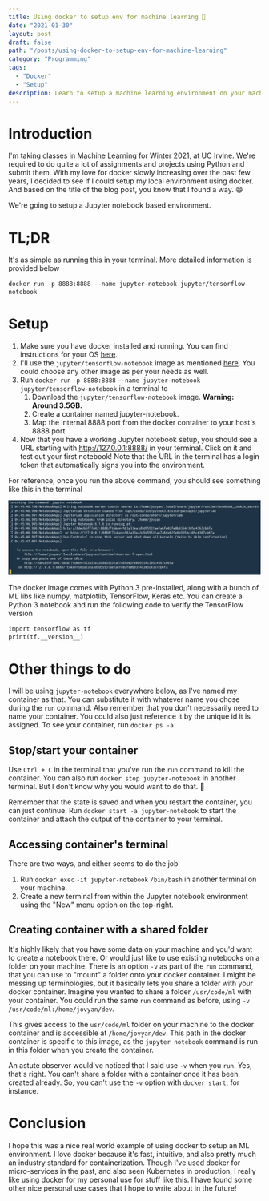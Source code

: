 ```yaml
---
title: Using docker to setup env for machine learning 🐳
date: "2021-01-30"
layout: post
draft: false
path: "/posts/using-docker-to-setup-env-for-machine-learning"
category: "Programming"
tags:
  - "Docker"
  - "Setup"
description: Learn to setup a machine learning environment on your machine, using docker
---
```


# Introduction

I'm taking classes in Machine Learning for Winter 2021, at UC Irvine. We're required to do quite a lot of assignments and projects using Python and submit them. With my love for docker slowly increasing over the past few years, I decided to see if I could setup my local environment using docker. And based on the title of the blog post, you know that I found a way. 😄

We're going to setup a Jupyter notebook based environment.

# TL;DR

It's as simple as running this in your terminal. More detailed information is provided below

```
docker run -p 8888:8888 --name jupyter-notebook jupyter/tensorflow-notebook
```

# Setup

1. Make sure you have docker installed and running. You can find instructions for your OS [here](https://docs.docker.com/get-docker/).
1. I'll use the `jupyter/tensorflow-notebook` image as mentioned [here](https://jupyter-docker-stacks.readthedocs.io/en/latest/using/selecting.html#jupyter-tensorflow-notebook). You could choose any other image as per your needs as well.
1. Run `docker run` `-p 8888:8888` `--name jupyter-notebook` `jupyter/tensorflow-notebook` in a terminal to
   1. Download the `jupyter/tensorflow-notebook` image. **Warning: Around 3.5GB.**
   1. Create a container named jupyter-notebook.
   1. Map the internal 8888 port from the docker container to your host's 8888 port.
1. Now that you have a working Jupyter notebook setup, you should see a URL starting with http://127.0.0.1:8888/ in your terminal. Click on it and test out your first notebook! Note that the URL in the terminal has a login token that automatically signs you into the environment.

For reference, once you run the above command, you should see something like this in the terminal

![terminal](terminal.png)

The docker image comes with Python 3 pre-installed, along with a bunch of ML libs like numpy, matplotlib, TensorFlow, Keras etc. You can create a Python 3 notebook and run the following code to verify the TensorFlow version

```
import tensorflow as tf
print(tf.__version__)
```

# Other things to do

I will be using `jupyter-notebook` everywhere below, as I've named my container as that. You can substitute it with whatever name you chose during the `run` command. Also remember that you don't necessarily need to name your container. You could also just reference it by the unique id it is assigned. To see your container, run `docker ps -a`.

## Stop/start your container

Use `Ctrl + C` in the terminal that you've run the `run` command to kill the container. You can also run `docker stop jupyter-notebook` in another terminal. But I don't know why you would want to do that. 🤷

Remember that the state is saved and when you restart the container, you can just continue. Run `docker start -a jupyter-notebook` to start the container and attach the output of the container to your terminal.

## Accessing container's terminal

There are two ways, and either seems to do the job

1. Run `docker exec` `-it jupyter-notebook` `/bin/bash` in another terminal on your machine.
1. Create a new terminal from within the Jupyter notebook environment using the "New" menu option on the top-right.

## Creating container with a shared folder

It's highly likely that you have some data on your machine and you'd want to create a notebook there. Or would just like to use existing notebooks on a folder on your machine. There is an option `-v` as part of the `run` command, that you can use to "mount" a folder onto your docker container. I might be messing up terminologies, but it basically lets you share a folder with your docker container. Imagine you wanted to share a folder `/usr/code/ml` with your container. You could run the same `run` command as before, using `-v` `/usr/code/ml:/home/jovyan/dev`.

This gives access to the `usr/code/ml` folder on your machine to the docker container and is accessible at `/home/jovyan/dev`. This path in the docker container is specific to this image, as the `jupyter notebook` command is run in this folder when you create the container.

An astute observer would've noticed that I said use `-v` when you `run`. Yes, that's right. You can't share a folder with a container once it has been created already. So, you can't use the `-v` option with `docker start`, for instance.

# Conclusion

I hope this was a nice real world example of using docker to setup an ML environment. I love docker because it's fast, intuitive, and also pretty much an industry standard for containerization. Though I've used docker for micro-services in the past, and also seen Kubernetes in production, I really like using docker for my personal use for stuff like this. I have found some other nice personal use cases that I hope to write about in the future!
